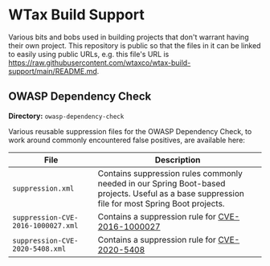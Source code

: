 # WTax Build Support

Various bits and bobs used in building projects that don't warrant having their 
own project. This repository is public so that the files in it can be linked to
easily using public URLs, e.g. this file's URL is https://raw.githubusercontent.com/wtaxco/wtax-build-support/main/README.md.

## OWASP Dependency Check

**Directory:** `owasp-dependency-check`

Various reusable suppression files for the OWASP Dependency Check, to
work around commonly encountered false positives, are available here:

| File                               | Description                                                                                                                                     |
|------------------------------------|-------------------------------------------------------------------------------------------------------------------------------------------------|
| `suppression.xml`                  | Contains suppression rules commonly needed in our Spring Boot-based projects. Useful as a base suppression file for most Spring Boot projects.  |
| `suppression-CVE-2016-1000027.xml` | Contains a suppression rule for [CVE-2016-1000027](https://www.cvedetails.com/cve/CVE-2016-1000027)                                             |
| `suppression-CVE-2020-5408.xml`    | Contains a suppression rule for [CVE-2020-5408](https://www.cvedetails.com/cve/CVE-2020-5408)                                                   |

